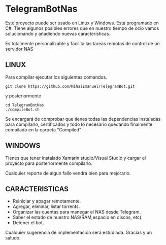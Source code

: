 # TelegramBotNas

Este proyecto puede ser usado en Linux y Windows.
Está programado en C#.
Tiene algunos posibles errores que en nuestro tiempo de ocio vamos 
solucionando y añadiendo nuevas caracteristicas.

Es totalmente personalizable y facilita las tareas remotas de 
control de un servidor NAS

LINUX
--------------
Para compilar ejecutar los siguientes comandos.
```
git clone https://github.com/MihaiEmanuel/TelegramBot.git
```
y posteriormente

```
cd TelegramBotNas
./compileBot.sh
```
Se encargará de comprobar que tienes todas las dependencias instaladas para compilarlo, certificados
y todo lo necesario quedando finalmente compilado en la carpeta "Compiled"

WINDOWS
--------------
Tienes que tener instalado Xamarin studio/Visual Studio y cargar el proyecto para posteriormente 
compilarlo.



Cualquier reporte de algun fallo vendrá bien para mejorarlo.

CARACTERISTICAS
--------------
- Reiniciar y apagar remotamente.
- Agregar, eliminar, listar torrents.
- Organizar las cuentas para manegar el NAS desde Telegram.
- Saber el estado de nuestro NAS(RAM,espacio en discos, etc).
- Detener el bot.


Cualquier sugerencia de implementación será estudiada.
Gracias y un saludo.
